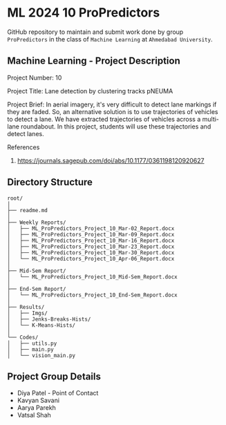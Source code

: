 # ML 2024 10 ProPredictors

GitHub repository to maintain and submit work done by group `ProPredictors` in the class of `Machine Learning` at `Ahmedabad University`.

## Machine Learning - Project Description

Project Number:
10

Project Title:
Lane detection by clustering tracks pNEUMA

Project Brief:
In aerial imagery, it's very difficult to detect lane markings if they are faded. So, an alternative
solution is to use trajectories of vehicles to detect a lane. We have extracted trajectories of
vehicles across a multi-lane roundabout. In this project, students will use these trajectories and
detect lanes.

References
1. https://journals.sagepub.com/doi/abs/10.1177/0361198120920627

## Directory Structure

```
root/
│
├── readme.md
│
├── Weekly Reports/
│   ├── ML_ProPredictors_Project_10_Mar-02_Report.docx
│   ├── ML_ProPredictors_Project_10_Mar-09_Report.docx
│   ├── ML_ProPredictors_Project_10_Mar-16_Report.docx
│   ├── ML_ProPredictors_Project_10_Mar-23_Report.docx
│   ├── ML_ProPredictors_Project_10_Mar-30_Report.docx
│   └── ML_ProPredictors_Project_10_Apr-06_Report.docx
│
├── Mid-Sem Report/
│   └── ML_ProPredictors_Project_10_Mid-Sem_Report.docx
│
├── End-Sem Report/
│   └── ML_ProPredictors_Project_10_End-Sem_Report.docx
│
├── Results/
│   ├── Imgs/
│   ├── Jenks-Breaks-Hists/
│   └── K-Means-Hists/
│
└── Codes/
│   ├── utils.py
│   ├── main.py
│   └── vision_main.py
```

## Project Group Details

- Diya Patel - Point of Contact
- Kavyan Savani
- Aarya Parekh
- Vatsal Shah